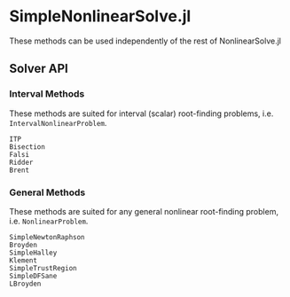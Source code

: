 # SimpleNonlinearSolve.jl

These methods can be used independently of the rest of NonlinearSolve.jl

## Solver API

### Interval Methods

These methods are suited for interval (scalar) root-finding problems, i.e. `IntervalNonlinearProblem`.

```@docs
ITP
Bisection
Falsi
Ridder
Brent
```

### General Methods

These methods are suited for any general nonlinear root-finding problem, i.e. `NonlinearProblem`.

```@docs
SimpleNewtonRaphson
Broyden
SimpleHalley
Klement
SimpleTrustRegion
SimpleDFSane
LBroyden
```
